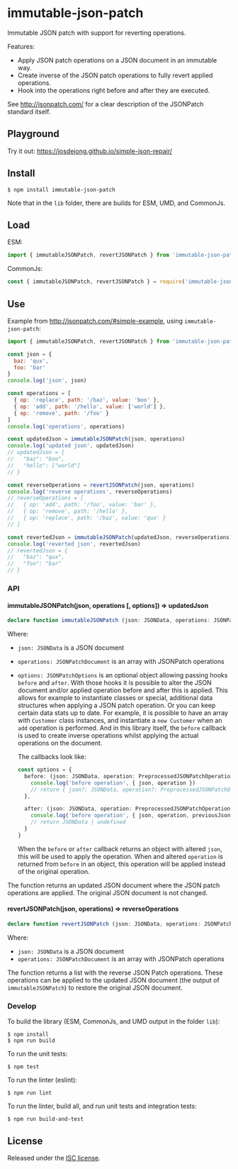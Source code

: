 # immutable-json-patch

Immutable JSON patch with support for reverting operations.

Features:

- Apply JSON patch operations on a JSON document in an immutable way.
- Create inverse of the JSON patch operations to fully revert applied operations.
- Hook into the operations right before and after they are executed.

See http://jsonpatch.com/ for a clear description of the JSONPatch standard itself.

## Playground

Try it out: https://josdejong.github.io/simple-json-repair/


## Install

```
$ npm install immutable-json-patch
```

Note that in the `lib` folder, there are builds for ESM, UMD, and CommonJs.

## Load

ESM:

```js
import { immutableJSONPatch, revertJSONPatch } from 'immutable-json-patch'
```

CommonJs:

```js
const { immutableJSONPatch, revertJSONPatch } = require('immutable-json-patch')
```


## Use

Example from http://jsonpatch.com/#simple-example, using `immutable-json-patch`:

```js
import { immutableJSONPatch, revertJSONPatch } from 'immutable-json-patch'

const json = {
  baz: 'qux',
  foo: 'bar'
}
console.log('json', json)

const operations = [
  { op: 'replace', path: '/baz', value: 'boo' },
  { op: 'add', path: '/hello', value: ['world'] },
  { op: 'remove', path: '/foo' }
]
console.log('operations', operations)

const updatedJson = immutableJSONPatch(json, operations)
console.log('updated json', updatedJson)
// updatedJson = {
//   "baz": "boo",
//   "hello": ["world"]
// }

const reverseOperations = revertJSONPatch(json, operations)
console.log('reverse operations', reverseOperations)
// reverseOperations = [
//   { op: 'add', path: '/foo', value: 'bar' },
//   { op: 'remove', path: '/hello' },
//   { op: 'replace', path: '/baz', value: 'qux' }
// ]

const revertedJson = immutableJSONPatch(updatedJson, reverseOperations)
console.log('reverted json', revertedJson)
// revertedJson = {
//   "baz": "qux",
//   "foo": "bar"
// }
```


### API

#### immutableJSONPatch(json, operations [, options]) => updatedJson

```ts
declare function immutableJSONPatch (json: JSONData, operations: JSONPatchDocument, options?: JSONPatchOptions) : JSONData
```

Where:

-   `json: JSONData` is a JSON document
-   `operations: JSONPatchDocument` is an array with JSONPatch operations
-   `options: JSONPatchOptions` is an optional object allowing passing hooks `before` and `after`. With those hooks it is possible to alter the JSON document and/or applied operation before and after this is applied. This allows for example to instantiate classes or special, additional data structures when applying a JSON patch operation. Or you can keep certain data stats up to date. For example, it is possible to have an array with `Customer` class instances, and instantiate a `new Customer` when an `add` operation is performed. And in this library itself, the `before` callback is used to create inverse operations whilst applying the actual operations on the document.
 
    The callbacks look like:

    ```ts
    const options = {
      before: (json: JSONData, operation: PreprocessedJSONPatchOperation) => {
        console.log('before operation', { json, operation })
        // return { json?: JSONData, operation?: PreprocessedJSONPatchOperation } | undefined
      },
    
      after: (json: JSONData, operation: PreprocessedJSONPatchOperation, previousJson: JSONData) => {
        console.log('before operation', { json, operation, previousJson })
        // return JSONData | undefined
      }
    }
    ```
    
    When the `before` or `after` callback returns an object with altered `json`, this will be used to apply the operation. When and altered `operation` is returned from `before` in an object, this operation will be applied instead of the original operation. 
    
The function returns an updated JSON document where the JSON patch operations are applied. The original JSON document is not changed.

#### revertJSONPatch(json, operations) => reverseOperations

```ts
declare function revertJSONPatch (json: JSONData, operations: JSONPatchDocument) : JSONPatchDocument
```

Where:

-   `json: JSONData` is a JSON document
-   `operations: JSONPatchDocument` is an array with JSONPatch operations

The function returns a list with the reverse JSON Patch operations. These operations can be applied to the updated JSON document (the output of `immutableJSONPatch`) to restore the original JSON document.


### Develop

To build the library (ESM, CommonJs, and UMD output in the folder `lib`):

```
$ npm install 
$ npm run build
```

To run the unit tests:

```
$ npm test
```

To run the linter (eslint):

```
$ npm run lint
```

To run the linter, build all, and run unit tests and integration tests:

```
$ npm run build-and-test
```


## License

Released under the [ISC license](LICENSE.md).
